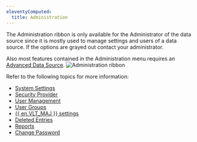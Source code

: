 ```yaml
---
eleventyComputed:
  title: Administration
---
```

The Administration ribbon is only available for the Administrator of the data source since it is mostly used to manage settings and users of a data source. If the options are grayed out contact your administrator.

Also most features contained in the Administration menu requires an [Advanced Data Source](/rdm/mac/data-sources/data-sources-types/advanced-data-sources/).
![Administration ribbon](https://cdnweb.devolutions.net/docs/en/rdm/mac/clip10372.png)

Refer to the following topics for more information:

* [System Settings](/rdm/mac/commands/administration/system-settings/)
* [Security Provider](/rdm/mac/commands/administration/security-provider/)
* [User Management](/rdm/mac/commands/administration/user-management/)
* [User Groups](/rdm/mac/commands/administration/user-groups-management/)
* [{{ en.VLT_MAJ }} settings](/rdm/mac/commands/administration/vault-settings/)
* [Deleted Entries](/rdm/mac/commands/administration/view-deleted/)
* [Reports](/rdm/mac/commands/administration/reports/)
* [Change Password](/rdm/mac/commands/administration/change-current-user-password/)
